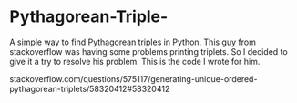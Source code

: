 # Pythagorean-Triple-
A simple way to find Pythagorean triples in Python.
This guy from stackoverflow was having some problems printing triplets. So I decided to give it a try to resolve his problem. This is the code I wrote for him.

stackoverflow.com/questions/575117/generating-unique-ordered-pythagorean-triplets/58320412#58320412
